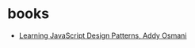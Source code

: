 # books

* [Learning JavaScript Design Patterns, Addy Osmani](https://addyosmani.com/resources/essentialjsdesignpatterns/book/)
